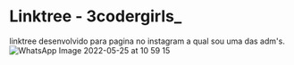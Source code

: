 # Linktree - 3codergirls_
linktree desenvolvido para pagina no instagram a qual sou uma das adm's.
![WhatsApp Image 2022-05-25 at 10 59 15](https://user-images.githubusercontent.com/95755701/170280753-63f1623a-c05f-4cdc-aabc-f3add76cb510.jpeg)
